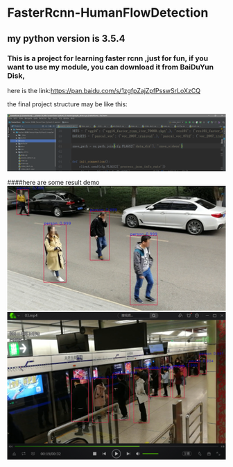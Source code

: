 # FasterRcnn-HumanFlowDetection


## my python version is 3.5.4


### This is a project for learning faster rcnn ,just for fun, if you want to use my module, you can download it from BaiDuYun Disk,
 here is the link:https://pan.baidu.com/s/1zgfpZajZpfPsswSrLoXzCQ

 
the final project structure may be like this:

![alt text](https://github.com/wandoubudou/FasterRcnn-HumanFlowDetection/blob/master/images/project.png "project")


####here are some result demo
![alt text](https://github.com/wandoubudou/FasterRcnn-HumanFlowDetection/blob/master/images/1.png "project")
![alt text](https://github.com/wandoubudou/FasterRcnn-HumanFlowDetection/blob/master/images/2.png "project")
